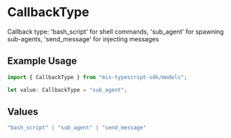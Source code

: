 # CallbackType

Callback type: 'bash_script' for shell commands, 'sub_agent' for spawning sub-agents, 'send_message' for injecting messages

## Example Usage

```typescript
import { CallbackType } from "mix-typescript-sdk/models";

let value: CallbackType = "sub_agent";
```

## Values

```typescript
"bash_script" | "sub_agent" | "send_message"
```
